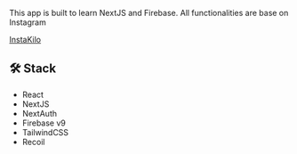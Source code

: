 This app is built to learn NextJS and Firebase. All functionalities are base on Instagram

[InstaKilo](https://ljonel.github.io/infinite-scroll/)




## 🛠 Stack
- React
- NextJS
- NextAuth
- Firebase v9
- TailwindCSS
- Recoil

